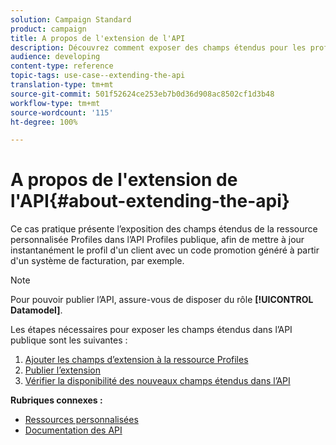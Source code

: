 ```yaml
---
solution: Campaign Standard
product: campaign
title: A propos de l'extension de l'API
description: Découvrez comment exposer des champs étendus pour les profils de ressources personnalisées dans l'API Profiles publique.
audience: developing
content-type: reference
topic-tags: use-case--extending-the-api
translation-type: tm+mt
source-git-commit: 501f52624ce253eb7b0d36d908ac8502cf1d3b48
workflow-type: tm+mt
source-wordcount: '115'
ht-degree: 100%

---
```



# A propos de l&#39;extension de l&#39;API{#about-extending-the-api}

Ce cas pratique présente l’exposition des champs étendus de la ressource personnalisée Profiles dans l’API Profiles publique, afin de mettre à jour instantanément le profil d&#39;un client avec un code promotion généré à partir d&#39;un système de facturation, par exemple.

>[!NOTE]
>
>Pour pouvoir publier l’API, assure-vous de disposer du rôle **[!UICONTROL Datamodel]**.

Les étapes nécessaires pour exposer les champs étendus dans l’API publique sont les suivantes :

1. [Ajouter les champs d’extension à la ressource Profiles](../../developing/using/step-1--add-extension-fields-to-the-profile-resource.md)
1. [Publier l’extension](../../developing/using/step-2--publish-the-extension.md)
1. [Vérifier la disponibilité des nouveaux champs étendus dans l’API](../../developing/using/step-3--verify-the-extension.md)

**Rubriques connexes :**

* [Ressources personnalisées](../../developing/using/data-model-concepts.md)
* [Documentation des API](../../api/using/get-started-apis.md)
